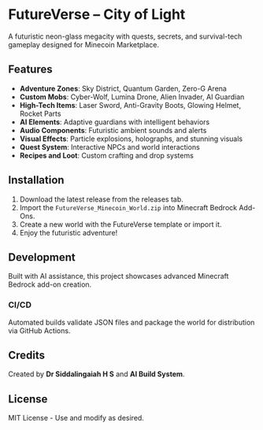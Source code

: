 # FutureVerse – City of Light

A futuristic neon-glass megacity with quests, secrets, and survival-tech gameplay designed for Minecoin Marketplace.

## Features

- **Adventure Zones**: Sky District, Quantum Garden, Zero-G Arena
- **Custom Mobs**: Cyber-Wolf, Lumina Drone, Alien Invader, AI Guardian
- **High-Tech Items**: Laser Sword, Anti-Gravity Boots, Glowing Helmet, Rocket Parts
- **AI Elements**: Adaptive guardians with intelligent behaviors
- **Audio Components**: Futuristic ambient sounds and alerts
- **Visual Effects**: Particle explosions, holographs, and stunning visuals
- **Quest System**: Interactive NPCs and world interactions
- **Recipes and Loot**: Custom crafting and drop systems

## Installation

1. Download the latest release from the releases tab.
2. Import the `FutureVerse_Minecoin_World.zip` into Minecraft Bedrock Add-Ons.
3. Create a new world with the FutureVerse template or import it.
4. Enjoy the futuristic adventure!

## Development

Built with AI assistance, this project showcases advanced Minecraft Bedrock add-on creation.

### CI/CD

Automated builds validate JSON files and package the world for distribution via GitHub Actions.

## Credits

Created by **Dr Siddalingaiah H S** and **AI Build System**.

## License

MIT License - Use and modify as desired.
